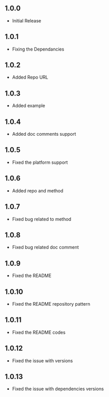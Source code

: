 ## 1.0.0

* Initial Release

## 1.0.1

* Fixing the Dependancies

## 1.0.2

* Added Repo URL


## 1.0.3

* Added example

## 1.0.4

* Added doc comments support

## 1.0.5

* Fixed the platform support

## 1.0.6

* Added repo and method

## 1.0.7

* Fixed bug related to method

## 1.0.8

* Fixed bug related doc comment

## 1.0.9

* Fixed the README

## 1.0.10

* Fixed the README repository pattern

## 1.0.11

* Fixed the README codes

## 1.0.12

* Fixed the issue with versions

## 1.0.13

* Fixed the issue with dependencies versions



